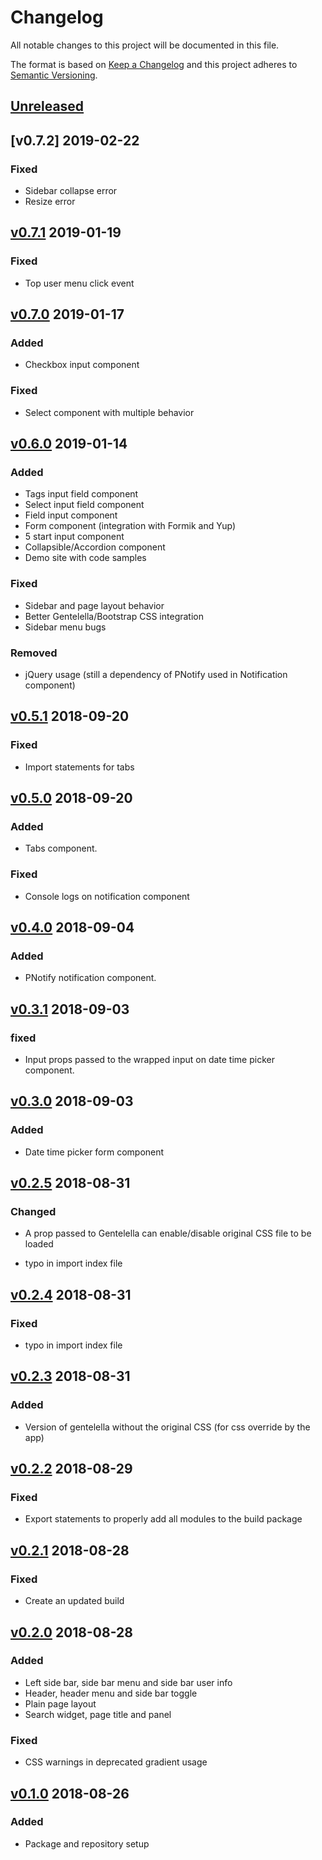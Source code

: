 # Changelog
All notable changes to this project will be documented in this file.

The format is based on [Keep a Changelog](http://keepachangelog.com/en/1.0.0/)
and this project adheres to [Semantic Versioning](http://semver.org/spec/v2.0.0.html).

## [Unreleased]

## [v0.7.2] 2019-02-22
### Fixed
- Sidebar collapse error
- Resize error

## [v0.7.1] 2019-01-19
### Fixed
- Top user menu click event

## [v0.7.0] 2019-01-17
### Added
- Checkbox input component
### Fixed
- Select component with multiple behavior

## [v0.6.0] 2019-01-14
### Added
- Tags input field component
- Select input field component
- Field input component
- Form component (integration with Formik and Yup)
- 5 start input component
- Collapsible/Accordion component
- Demo site with code samples 

### Fixed
- Sidebar and page layout behavior
- Better Gentelella/Bootstrap CSS integration
- Sidebar menu bugs

### Removed
- jQuery usage (still a dependency of PNotify used in Notification component)

## [v0.5.1] 2018-09-20
### Fixed
- Import statements for tabs 

## [v0.5.0] 2018-09-20
### Added
- Tabs component.
### Fixed
- Console logs on notification component 

## [v0.4.0] 2018-09-04
### Added
- PNotify notification component.  

## [v0.3.1] 2018-09-03
### fixed
- Input props passed to the wrapped input on date time picker component. 

## [v0.3.0] 2018-09-03
### Added
- Date time picker form component


## [v0.2.5] 2018-08-31
### Changed
- A prop passed to Gentelella can enable/disable original CSS file to be loaded

- typo in import index file

## [v0.2.4] 2018-08-31
### Fixed
- typo in import index file

## [v0.2.3] 2018-08-31
### Added
- Version of gentelella without the original CSS (for css override by the app)

## [v0.2.2] 2018-08-29
### Fixed
- Export statements to properly add all modules to the build package

## [v0.2.1] 2018-08-28
### Fixed
- Create an updated build

## [v0.2.0] 2018-08-28
### Added
- Left side bar, side bar menu and side bar user info
- Header, header menu and side bar toggle
- Plain page layout
- Search widget, page title and panel

### Fixed
- CSS warnings in deprecated gradient usage

## [v0.1.0] 2018-08-26
### Added
- Package and repository setup

[Unreleased]: https://github.com/silvamfilipe/react-gentelella/compare/v0.7.1...HEAD
[v0.7.1]: https://github.com/silvamfilipe/react-gentelella/compare/v0.7.0...v0.7.1
[v0.7.0]: https://github.com/silvamfilipe/react-gentelella/compare/v0.6.0...v0.7.0
[v0.6.0]: https://github.com/silvamfilipe/react-gentelella/compare/v0.5.1...v0.6.0
[v0.5.1]: https://github.com/silvamfilipe/react-gentelella/compare/v0.5.0...v0.5.1
[v0.5.0]: https://github.com/silvamfilipe/react-gentelella/compare/v0.4.0...v0.5.0
[v0.4.0]: https://github.com/silvamfilipe/react-gentelella/compare/v0.3.1...v0.4.0
[v0.3.1]: https://github.com/silvamfilipe/react-gentelella/compare/v0.3.0...v0.3.1
[v0.3.0]: https://github.com/silvamfilipe/react-gentelella/compare/v0.2.5...v0.3.0
[v0.2.5]: https://github.com/silvamfilipe/react-gentelella/compare/v0.2.4...v0.2.5
[v0.2.4]: https://github.com/silvamfilipe/react-gentelella/compare/v0.2.3...v0.2.4
[v0.2.3]: https://github.com/silvamfilipe/react-gentelella/compare/v0.2.2...v0.2.3
[v0.2.2]: https://github.com/silvamfilipe/react-gentelella/compare/v0.2.1...v0.2.2
[v0.2.1]: https://github.com/silvamfilipe/react-gentelella/compare/v0.2.0...v0.2.1
[v0.2.0]: https://github.com/silvamfilipe/react-gentelella/compare/v0.1.0...v0.2.0
[v0.1.0]: https://github.com/silvamfilipe/react-gentelella/compare/e633d30...v0.1.0
